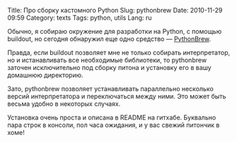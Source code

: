 Title: Про сборку кастомного Python
Slug: pythonbrew
Date: 2010-11-29 09:59
Category: texts
Tags: python, utils
Lang: ru

Обычно, я собираю окружение для разработки на Python, с помощью buildout, но
сегодня обнаружил еще одно средство — [PythonBrew][1].

Правда, если buildout позволяет мне не только собирать интерпретатор, но и
истанавливать все необходимые библиотеки, то pythonbrew заточен исключительно
под сборку питона и установку его в вашу домашнюю директорию.

Зато, pythonbrew позволяет устанавливать параллельно несколько версий
интерпретатора и переключаться между ними. Это может быть весьма удобно в
некоторых случаях.

Установка очень проста и описана в README на гитхабе. Буквально пара строк в
консоли, пол часа ожидания, и у вас свежий питончик в хоме!

[1]: https://github.com/utahta/pythonbrew
